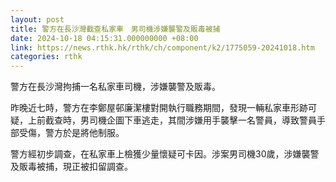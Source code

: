 ```yaml
---
layout: post
title: 警方在長沙灣截查私家車　男司機涉嫌襲警及販毒被捕
date: 2024-10-18 04:15:31.000000000 +08:00
link: https://news.rthk.hk/rthk/ch/component/k2/1775059-20241018.htm
categories: rthk
---
```


警方在長沙灣拘捕一名私家車司機，涉嫌襲警及販毒。

昨晚近七時，警方在李鄭屋邨廉潔樓對開執行職務期間，發現一輛私家車形跡可疑，上前截查時，男司機企圖下車逃走，其間涉嫌用手襲擊一名警員，導致警員手部受傷，警方於是將他制服。

警方經初步調查，在私家車上檢獲少量懷疑可卡因。涉案男司機30歲，涉嫌襲警及販毒被捕，現正被扣留調查。

